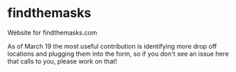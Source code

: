 # findthemasks
Website for findthemasks.com

As of March 19 the most useful contribution is identifying more drop off locations and plugging them into the form, so if you don't see an issue here that calls to you, please work on that!
